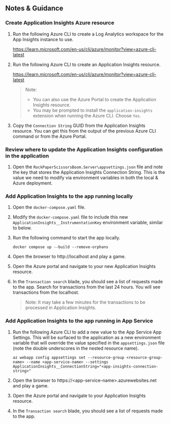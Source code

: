 ## Notes & Guidance

### Create Application Insights Azure resource

1.  Run the following Azure CLI to create a Log Analytics workspace for the App Insights instance to use.

    https://learn.microsoft.com/en-us/cli/azure/monitor?view=azure-cli-latest

1.  Run the following Azure CLI to create an Application Insights resource.

    https://learn.microsoft.com/en-us/cli/azure/monitor?view=azure-cli-latest

    > Note:
    >
    > - You can also use the Azure Portal to create the Application Insights resource.
    > - You may be prompted to install the `application-insights` extension when running the Azure CLI. Choose `Yes`.

1.  Copy the `Connection String` GUID from the Application Insights resource. You can get this from the output of the previous Azure CLI command or from the Azure Portal.

### Review where to update the Application Insights configuration in the application

1.  Open the `RockPaperScissorsBoom.Server\appsettings.json` file and note the key that stores the Application Insights Connection String. This is the value we need to modify via environment variables in both the local & Azure deployment.

### Add Application Insights to the app running locally

1.  Open the `docker-compose.yaml` file.

1.  Modify the `docker-compose.yaml` file to include this new `ApplicationInsights__InstrumentationKey` environment variable, similar to below.

1.  Run the following command to start the app locally.

    ```shell
    docker compose up --build --remove-orphans
    ```

1.  Open the browser to http://localhost and play a game.

1.  Open the Azure portal and navigate to your new Application Insights resource.

1.  In the `Transaction search` blade, you should see a list of requests made to the app. Search for transactions from the last 24 hours. You will see transactions from the localhost.
    > Note: It may take a few minutes for the transactions to be processed in Application Insights.

### Add Application Insights to the app running in App Service

1.  Run the following Azure CLI to add a new value to the App Service App Settings. This will be surfaced to the application as a new environment variable that will override the value specified in the `appsettings.json` file (note the double underscores in the nested resource name).

    ```shell
    az webapp config appsettings set --resource-group <resource-group-name> --name <app-service-name> --settings ApplicationInsights__ConnectionString="<app-insights-connection-string>"
    ```

1.  Open the browser to https://\<app-service-name\>.azurewebsites.net and play a game.

1.  Open the Azure portal and navigate to your Application Insights resource.

1.  In the `Transaction search` blade, you should see a list of requests made to the app.

